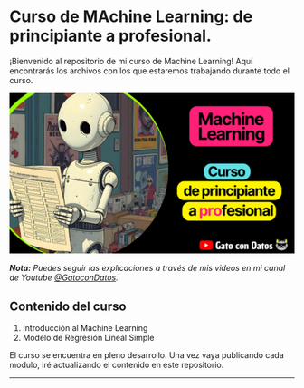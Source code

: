 # Curso de MAchine Learning: de principiante a profesional.

¡Bienvenido al repositorio de mi curso de Machine Learning! Aquí encontrarás los archivos con los que estaremos trabajando durante todo el curso. 

![Curso de Machine Learning](assets/curso_machine_Learning_gatocondatos.png)

_**Nota:** Puedes seguir las explicaciones a través de mis videos en mi canal de Youtube <a href="https://www.youtube.com/@gatocondatos/videos" target="_blank">@GatoconDatos</a>._



## Contenido del curso

1. Introducción al Machine Learning
2. Modelo de Regresión Lineal Simple


El curso se encuentra en pleno desarrollo. Una vez vaya publicando cada modulo, iré actualizando el contenido en este repositorio.





---
